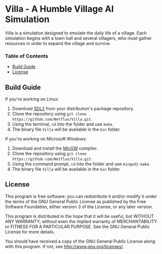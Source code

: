 # Villa - A Humble Village AI Simulation
Villa is a simulation designed to emulate the daily life of a village. Each simulation begins with a town hall and several villagers, who must gather resources in order to expand the village and survive.

### Table of Contents

* [Build Guide](#build-guide)
* [License](#license)

## Build Guide
If you're working on Linux:

1. Download [SDL2](http://libsdl.org/) from your distribution's package repository.
2. Clone the repository using `git clone https://github.com/Netflux/Villa.git`.
3. Using the terminal, `cd` into the folder and use `make`.
4. The binary file `Villa` will be available in the `bin` folder.

If you're working on Microsoft Windows:

1. Download and install the [MinGW](http://www.mingw.org/) compiler.
2. Clone the repository using `git clone https://github.com/Netflux/Villa.git`.
3. Using the command prompt, `cd` into the folder and use `mingw32-make`.
4. The binary file `Villa` will be available in the `bin` folder.

## License
This program is free software: you can redistribute it and/or modify it under the terms of the GNU General Public License as published by the Free Software Foundation, either version 3 of the License, or any later version.

This program is distributed in the hope that it will be useful, but WITHOUT ANY WARRANTY; without even the implied warranty of MERCHANTABILITY or FITNESS FOR A PARTICULAR PURPOSE.  See the GNU General Public License for more details.

You should have received a copy of the GNU General Public License along with this program.  If not, see <http://www.gnu.org/licenses/>.
